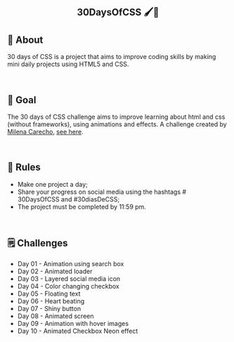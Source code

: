 <h2 align="center"> 30DaysOfCSS 🖌🚀 <h2>


## 📝 About 
30 days of CSS is a project that aims to improve coding skills by making mini daily projects using HTML5 and CSS.

<br>

## 🎯 Goal 
The 30 days of CSS challenge aims to improve learning about html and css (without frameworks), using animations and effects. A challenge created by [Milena Carecho](https://github.com/MilenaCarecho), [see here](https://github.com/MilenaCarecho/30diasDeCSS).

<br>

## 📣 Rules 
* Make one project a day;
* Share your progress on social media using the hashtags # 30DaysOfCSS and #30diasDeCSS;
* The project must be completed by 11:59 pm.

<br>

## 🗒 Challenges 

* Day 01 - Animation using search box
* Day 02 - Animated loader
* Day 03 - Layered social media icon
* Day 04 - Color changing checkbox
* Day 05 - Floating text
* Day 06 - Heart beating
* Day 07 - Shiny button
* Day 08 - Animated screen
* Day 09 - Animation with hover images
* Day 10 - Animated Checkbox Neon effect
  